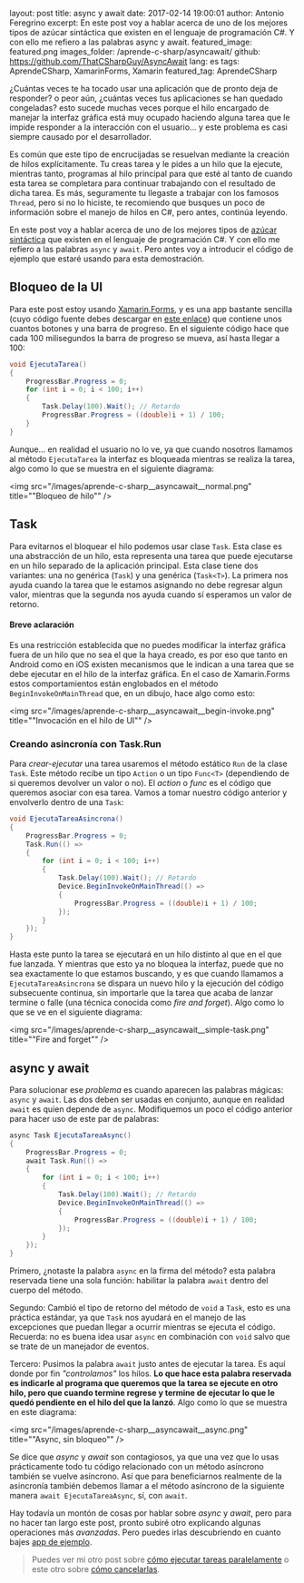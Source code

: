layout: post
title: async y await
date: 2017-02-14 19:00:01
author: Antonio Feregrino
excerpt: En este post voy a hablar acerca de uno de los mejores tipos de azúcar sintáctica que existen en el lenguaje de programación C#. Y con ello me refiero a las palabras async y await.
featured_image: featured.png
images_folder: /aprende-c-sharp/asyncawait/
github: https://github.com/ThatCSharpGuy/AsyncAwait
lang: es
tags: AprendeCSharp, XamarinForms, Xamarin
featured_tag: AprendeCSharp

¿Cuántas veces te ha tocado usar una aplicación que de pronto deja de responder? o peor aún, ¿cuántas veces tus aplicaciones se han quedado congeladas? esto sucede muchas veces porque el hilo encargado de manejar la interfaz gráfica está muy ocupado haciendo alguna tarea que le impide responder a la interacción con el usuario... y este problema es casi siempre causado por el desarrollador.  

Es común que este tipo de encrucijadas se resuelvan mediante la creación de hilos explícitamente. Tu creas tarea y le pides a un hilo que la ejecute, mientras tanto, programas al hilo principal para que esté al tanto de cuando esta tarea se completara para continuar trabajando con el resultado de dicha tarea. Es más, seguramente tu llegaste a trabajar con los famosos `Thread`, pero si no lo hiciste, te recomiendo que busques un poco de información sobre el manejo de hilos en C#, pero antes, continúa leyendo.   

En este post voy a hablar acerca de uno de los mejores tipos de <a href="../../tv/azucar-sintactica">azúcar sintáctica</a> que existen en el lenguaje de programación C#. Y con ello me refiero a las palabras `async` y `await`. Pero antes voy a introducir el código de ejemplo que estaré usando para esta demostración.

## Bloqueo de la UI

Para este post estoy usando <a href="../../tv/xamarin-forms" target="_blank">Xamarin.Forms</a>, y es una app bastante sencilla (cuyo código fuente debes descargar en <a href="https://github.com/ThatCSharpGuy/AsyncAwait" target="_blank">este enlace</a>) que contiene unos cuantos botones y una barra de progreso. En el siguiente código hace que cada 100 milisegundos la barra de progreso se mueva, así hasta llegar a 100:

```csharp  
void EjecutaTarea()
{
    ProgressBar.Progress = 0;
    for (int i = 0; i < 100; i++)
    {
        Task.Delay(100).Wait(); // Retardo
        ProgressBar.Progress = ((double)i + 1) / 100;
    }
}
```  

Aunque... en realidad el usuario no lo ve, ya que cuando nosotros llamamos al método `EjecutaTarea` la interfaz es bloqueada mientras se realiza la tarea, algo como lo que se muestra en el siguiente diagrama:  

<img src="/images/aprende-c-sharp__asyncawait__normal.png" title=""Bloqueo de hilo"" />

## Task  
Para evitarnos el bloquear el hilo podemos usar clase `Task`. Esta clase es una abstracción de un hilo, esta representa una tarea que puede ejecutarse en un hilo separado de la aplicación principal. Esta clase tiene dos variantes: una no genérica (`Task`) y una genérica (`Task<T>`). La primera nos ayuda cuando la tarea que le estamos asignando no debe regresar algun valor, mientras que la segunda nos ayuda cuando sí esperamos un valor de retorno.  

#### Breve aclaración  
Es una restricción establecida que no puedes modificar la interfaz gráfica fuera de un hilo que no sea el que la haya creado, es por eso que tanto en Android como en iOS existen mecanismos que le indican a una tarea que se debe ejecutar en el hilo de la interfaz gráfica. En el caso de Xamarin.Forms estos comportamientos están englobados en el método `BeginInvokeOnMainThread` que, en un dibujo, hace algo como esto:

<img src="/images/aprende-c-sharp__asyncawait__begin-invoke.png" title=""Invocación en el hilo de UI"" />

### Creando asincronía con Task.Run  
Para *crear-ejecutar* una tarea usaremos el método estático `Run` de la clase `Task`. Este método recibe un tipo `Action` o un tipo `Func<T>` (dependiendo de si queremos devolver un valor o no). El *action* o *func* es el código que queremos asociar con esa tarea. Vamos a tomar nuestro código anterior y envolverlo dentro de una `Task`:

```csharp  
void EjecutaTareaAsincrona()
{
    ProgressBar.Progress = 0;
    Task.Run(() =>
    {
        for (int i = 0; i < 100; i++)
        {
            Task.Delay(100).Wait(); // Retardo
            Device.BeginInvokeOnMainThread(() =>
            {
                ProgressBar.Progress = ((double)i + 1) / 100;
            });
        }
    });
}
```  

Hasta este punto la tarea se ejecutará en un hilo distinto al que en el que fue lanzada. Y mientras que esto ya no bloquea la interfaz, puede que no sea exactamente lo que estamos buscando, y es que cuando llamamos a `EjecutaTareaAsincrona` se dispara un nuevo hilo y la ejecución del código subsecuente continua, sin importarle que la tarea que acaba de lanzar termine o falle (una técnica conocida como *fire and forget*). Algo como lo que se ve en el siguiente diagrama:  

<img src="/images/aprende-c-sharp__asyncawait__simple-task.png" title=""Fire and forget"" />

## async y await  
Para solucionar ese *problema* es cuando aparecen las palabras mágicas: `async` y `await`. Las dos deben ser usadas en conjunto, aunque en realidad `await` es quien depende de `async`. Modifiquemos un poco el código anterior para hacer uso de este par de palabras:  

```csharp  
async Task EjecutaTareaAsync()
{
    ProgressBar.Progress = 0;
    await Task.Run(() =>
    {
        for (int i = 0; i < 100; i++)
        {
            Task.Delay(100).Wait(); // Retardo
            Device.BeginInvokeOnMainThread(() =>
            {
                ProgressBar.Progress = ((double)i + 1) / 100;
            });
        }
    });
}
```  

Primero, ¿notaste la palabra `async` en la firma del método? esta palabra reservada tiene una sola función: habilitar la palabra `await` dentro del cuerpo del método.  

Segundo: Cambió el tipo de retorno del método de `void` a `Task`, esto es una práctica estándar, ya que `Task` nos ayudará en el manejo de las excepciones que puedan llegar a ocurrir mientras se ejecuta el código. Recuerda: no es buena idea usar `async` en combinación con `void` salvo que se trate de un manejador de eventos.

Tercero: Pusimos la palabra `await` justo antes de ejecutar la tarea. Es aquí donde por fin *"controlamos"* los hilos. **Lo que hace esta palabra reservada es indicarle al programa que queremos que la tarea se ejecute en otro hilo, pero que cuando termine regrese y termine de ejecutar lo que le quedó pendiente en el hilo del que la lanzó**. Algo como lo que se muestra en este diagrama:

<img src="/images/aprende-c-sharp__asyncawait__async.png" title=""Async, sin bloqueo"" />

Se dice que *async* y *await* son contagiosos, ya que una vez que lo usas prácticamente todo tu código relacionado con un método asíncrono también se vuelve asíncrono. Así que para beneficiarnos realmente de la asincronía también debemos llamar a el método asíncrono de la siguiente manera `await EjecutaTareaAsync`, sí, con `await`. 

Hay todavía un montón de cosas por hablar sobre *async* y *await*, pero para no hacer tan largo este post, pronto subiré otro explicando algunas operaciones más *avanzadas*. Pero puedes irlas descubriendo en cuanto bajes <a href="https://github.com/ThatCSharpGuy/AsyncAwait" target="_blank">app de ejemplo</a>.  

> Puedes ver mi otro post sobre <a href="..\async-await-2" target="_blank">cómo ejecutar tareas paralelamente</a> o este otro sobre <a href="..\async-await-3" target="_blank">cómo cancelarlas</a>.